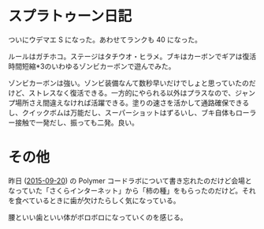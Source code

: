 # スプラトゥーン日記

ついにウデマエ S になった。あわせてランクも 40 になった。

ルールはガチホコ。ステージはタチウオ・ヒラメ。ブキはカーボンでギアは復活時間短縮*3のいわゆるゾンビカーボンで遊んでみた。

ゾンビカーボンは強い。ゾンビ装備なんて数秒早いだけでしょと思っていたのだけど、ストレスなく復活できる。一方的にやられる以外はプラスなので、ジャンプ場所さえ間違えなければ活躍できる。塗りの速さを活かして通路確保できるし、クイックボムは万能だし、スーパーショットはずるいし、ブキ自体もローラー接触で一発だし、振っても二発。良い。

# その他

昨日 ([2015-09-20][]) の Polymer コードラボについて書き忘れたのだけど会場となっていた「さくらインターネット」から「柿の種」をもらったのだけど。それを食べているときに歯が欠けたらしく気になっている。

腰といい歯といい体がボロボロになっていくのを感じる。

[2015-09-20]: http://blog.bouzuya.net/2015/09/20/
